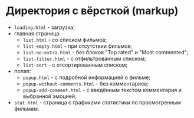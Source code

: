 # Директория с вёрсткой (markup)

* `loading.html` - загрузка;
* главная страница:
  * `list.html` - со списком фильмов;
  * `list-empty.html` - при отсутствии фильмов;
  * `list-no-extra.html` - без блоков "Top rated" и "Most commented";
  * `list-filter.html` - с отфильтрованным списком;
  * `list-sort` - с отсортированным списком;
* попап:
  * `popup.html` - с подробной информацией о фильме;
  * `popup-without-comments.html` - без комментариев;
  * `popup-add-comment.html` - с введённым текстом комментария и выбранной эмоцией;
* `stat.html` - страница с графиками статистики по просмотренным фильмам.

